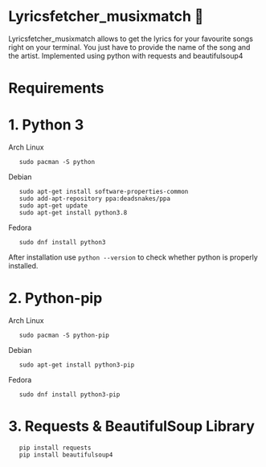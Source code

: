 # Lyricsfetcher_musixmatch 🎵

Lyricsfetcher_musixmatch allows to get the lyrics for your favourite songs right on your terminal. You just have to provide the name of the song and the artist. Implemented using python with requests and beautifulsoup4

# Requirements

# 1. Python 3

   Arch Linux
    
       sudo pacman -S python
    
   Debian
  
       sudo apt-get install software-properties-common
       sudo add-apt-repository ppa:deadsnakes/ppa
       sudo apt-get update
       sudo apt-get install python3.8
    
   Fedora
  
       sudo dnf install python3
    
   After installation use `python --version` to check whether python is properly installed.
  
# 2. Python-pip

   Arch Linux
    
       sudo pacman -S python-pip    
    
   Debian
  
       sudo apt-get install python3-pip
    
   Fedora
  
       sudo dnf install python3-pip
    
# 3. Requests & BeautifulSoup Library

       pip install requests
       pip install beautifulsoup4

      
